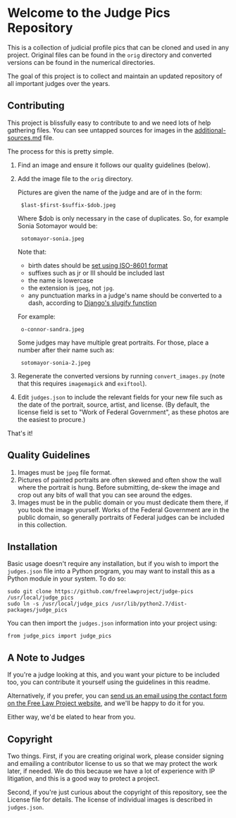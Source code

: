 Welcome to the Judge Pics Repository
====================================

This is a collection of judicial profile pics that can be cloned and used in any project. Original files can be found in the `orig` directory and converted versions can be found in the numerical directories.

The goal of this project is to collect and maintain an updated repository of all important judges over the years.


Contributing
------------

This project is blissfully easy to contribute to and we need lots of help
gathering files. You can see untapped sources for images in the 
[additional-sources.md][add] file. 

The process for this is pretty simple.

1. Find an image and ensure it follows our quality guidelines
(below).

1. Add the image file to the `orig` directory.

    Pictures are given the name of the judge and are of in the form:

        $last-$first-$suffix-$dob.jpeg
    
    Where $dob is only necessary in the case of duplicates. So, for example 
    Sonia Sotomayor would be:

        sotomayor-sonia.jpeg
    
    Note that:
    
    - birth dates should be [set using ISO-8601 format][8601]
    - suffixes such as jr or III should be included last
    - the name is lowercase
    - the extension is `jpeg`, not `jpg`. 
    - any punctuation marks in a judge's name should be converted to a dash, 
      according to [Django's slugify function][slugify]
    
    For example:
    
        o-connor-sandra.jpeg
    
    Some judges may have multiple great portraits. For those, place a number 
    after their name such as:
     
        sotomayor-sonia-2.jpeg
        
    
1. Regenerate the converted versions by running `convert_images.py` (note that
this requires `imagemagick` and `exiftool`).

1. Edit `judges.json` to include the relevant fields for your new file such as 
   the date of the portrait, source, artist, and license. (By default, the 
   license field is set to "Work of Federal Government", as these photos are 
   the easiest to procure.)

That's it!


Quality Guidelines
------------------

1. Images must be `jpeg` file format.
1. Pictures of painted portraits are often skewed and often show the wall where 
   the portrait is hung. Before submitting, de-skew the image and crop out 
   any bits of wall that you can see around the edges.
1. Images must be in the public domain or you must dedicate them there, if you 
   took the image yourself. Works of the Federal Government are in the public
   domain, so generally portraits of Federal judges can be included in this 
   collection.


Installation
------------

Basic usage doesn't require any installation, but if you wish to import the 
`judges.json` file into a Python program, you may want to install this as a 
Python module in your system. To do so:

    sudo git clone https://github.com/freelawproject/judge-pics /usr/local/judge_pics
    sudo ln -s /usr/local/judge_pics /usr/lib/python2.7/dist-packages/judge_pics

You can then import the `judges.json` information into your project using:

    from judge_pics import judge_pics


A Note to Judges
----------------
If you're a judge looking at this, and you want your picture to be included too,
you can contribute it yourself using the guidelines in this readme. 

Alternatively, if you prefer, you can [send us an email using the contact form 
on the Free Law Project website][contact], and we'll be happy to do it for you.

Either way, we'd be elated to hear from you.


Copyright
---------

Two things. First, if you are creating original work, please consider signing
and emailing a contributor license to us so that we may protect the work later,
if needed. We do this because we have a lot of experience with IP litigation,
and this is a good way to protect a project.

Second, if you're just curious about the copyright of this repository, see the
License file for details. The license of individual images is described in 
`judges.json`.


[add]: https://github.com/freelawproject/judge-pics/blob/master/additional-sources.md
[slugify]: https://docs.djangoproject.com/en/1.8/_modules/django/utils/text/#slugify
[8601]: http://en.wikipedia.org/wiki/ISO_8601
[contact]: http://freelawproject.org/contact/
